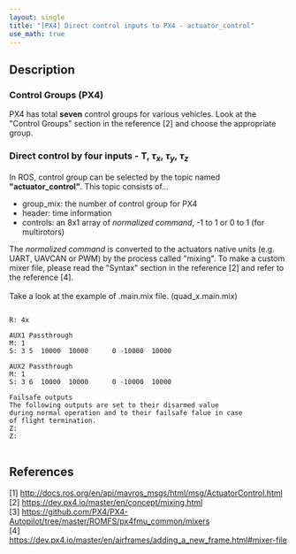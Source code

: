 ```yaml
---
layout: single
title: "[PX4] Direct control inputs to PX4 - actuator_control"
use_math: true
---
```


## Description
### Control Groups (PX4)
PX4 has total **seven** control groups for various vehicles. Look at the "Control Groups" section in the reference [2] and choose the appropriate group.

### Direct control by four inputs -  T, $\tau_{x}$, $\tau_{y}$, $\tau_{z}$
In ROS, control group can be selected by the topic named **"actuator_control"**. This topic consists of... <br>
* group_mix: the number of control group for PX4
* header: time information
* controls: an 8x1 array of *normalized command*, -1 to 1 or 0 to 1 (for multirotors)

The *normalized command* is converted to the actuators native units (e.g. UART, UAVCAN or PWM) by the process called "mixing". 
To make a custom mixer file, please read the "Syntax" section in the reference [2] and refer to the reference [4]. <br><br>
Take a look at the example of .main.mix file. (quad_x.main.mix)
<pre>
<code>
R: 4x

AUX1 Passthrough
M: 1
S: 3 5  10000  10000      0 -10000  10000

AUX2 Passthrough
M: 1
S: 3 6  10000  10000      0 -10000  10000

Failsafe outputs
The following outputs are set to their disarmed value
during normal operation and to their failsafe falue in case
of flight termination.
Z:
Z:
</code>
</pre>

## References
[1] <http://docs.ros.org/en/api/mavros_msgs/html/msg/ActuatorControl.html> <br>
[2] <https://dev.px4.io/master/en/concept/mixing.html> <br>
[3] <https://github.com/PX4/PX4-Autopilot/tree/master/ROMFS/px4fmu_common/mixers> <br>
[4] <https://dev.px4.io/master/en/airframes/adding_a_new_frame.html#mixer-file> <br>
